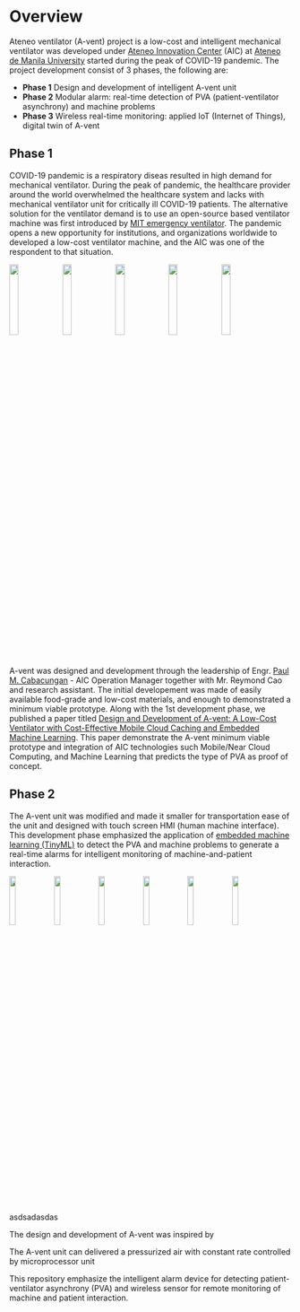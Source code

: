 # Overview
Ateneo ventilator (A-vent) project is a low-cost and intelligent mechanical ventilator was developed under [Ateneo Innovation Center](https://www.ateneoinnovation.org/) (AIC) at [Ateneo de Manila University](https://www.ateneo.edu/) started during the peak of COVID-19 pandemic. The project development consist of 3 phases, the following are:
* **Phase 1** Design and development of intelligent A-vent unit
* **Phase 2** Modular alarm: real-time detection of PVA (patient-ventilator asynchrony) and machine problems
* **Phase 3** Wireless real-time monitoring: applied IoT (Internet of Things), digital twin of A-vent

## Phase 1
COVID-19 pandemic is a respiratory diseas resulted in high demand for mechanical ventilator. During the peak of pandemic, the healthcare provider around the world overwhelmed the healthcare system and lacks with mechanical ventilator unit for critically ill COVID-19 patients. The alternative solution for the ventilator demand is to use an open-source based ventilator machine was first introduced by [MIT emergency ventilator](https://emergency-vent.mit.edu/). The pandemic opens a new opportunity for institutions, and organizations worldwide to developed a low-cost ventilator machine, and the AIC was one of the respondent to that situation.

<img src="https://github.com/TronixLab/A-Vent-Project/blob/main/media/avent%201.1.jpg" width="18%"></img>  <img 
src="https://github.com/TronixLab/A-Vent-Project/blob/main/media/avent%201.2.jpg" width="18%"></img>  <img 
src="https://github.com/TronixLab/A-Vent-Project/blob/main/media/avent%201.3.jpg" width="18%"></img>  <img 
src="https://github.com/TronixLab/A-Vent-Project/blob/main/media/avent%201.4.jpg" width="18%"></img>  <img 
src="https://github.com/TronixLab/A-Vent-Project/blob/main/media/avent%201.5.jpg" width="18%"></img>

A-vent was designed and development through the leadership of Engr. [Paul M. Cabacungan](https://2012.ateneo.edu/ls/sose/ateneo-innovation-center/faculty/paul-m-cabacungan) - AIC Operation Manager together with Mr. Reymond Cao and research assistant. The initial developement was made of easily available food-grade and low-cost materials, and enough to demonstrated a minimum viable prototype. Along with the 1st development phase, we published a paper titled [Design and Development of A-vent: A Low-Cost Ventilator with Cost-Effective Mobile Cloud Caching and Embedded Machine Learning](https://ieeexplore.ieee.org/document/9550920). This paper demonstrate the A-vent minimum viable prototype and integration of AIC technologies such Mobile/Near Cloud Computing, and Machine Learning that predicts the type of PVA as proof of concept.

## Phase 2
The A-vent unit was modified and made it smaller for transportation ease of the unit and designed with touch screen HMI (human machine interface). This development phase emphasized the application of [embedded machine learning (TinyML)](https://www.tinyml.org/) to detect the PVA and machine problems to generate a real-time alarms for intelligent monitoring of machine-and-patient interaction.

<img src="https://github.com/TronixLab/A-Vent-Project/blob/main/media/avent%202.1.jpg" width="15%"></img> <img src="https://github.com/TronixLab/A-Vent-Project/blob/main/media/avent%202.2.jpg" width="15%"></img> <img src="https://github.com/TronixLab/A-Vent-Project/blob/main/media/avent%202.3.jpg" width="15%"></img> <img src="https://github.com/TronixLab/A-Vent-Project/blob/main/media/avent%202.4.jpg" width="15%"></img> <img src="https://github.com/TronixLab/A-Vent-Project/blob/main/media/avent%202.5.jpg" width="15%"></img> <img src="https://github.com/TronixLab/A-Vent-Project/blob/main/media/avent%202.6.jpg" width="15%"></img> 


asdsadasdas




The design and development of A-vent was inspired by





The A-vent unit can delivered a pressurized air with constant rate controlled by microprocessor unit

This repository emphasize the intelligent alarm device for detecting patient-ventilator asynchrony (PVA) and wireless sensor for remote monitoring of machine and patient interaction. 

